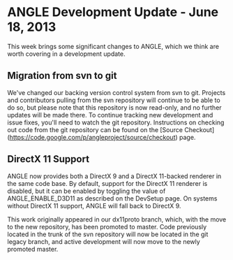 # ANGLE Development Update - June 18, 2013

This week brings some significant changes to ANGLE, which we think are worth
covering in a development update.

## Migration from svn to git

We've changed our backing version control system from svn to git. Projects and
contributors pulling from the svn repository will continue to be able to do so,
but please note that this repository is now read-only, and no further updates
will be made there. To continue tracking new development and issue fixes, you'll
need to watch the git repository. Instructions on checking out code from the git
repository can be found on the [Source Checkout]
(https://code.google.com/p/angleproject/source/checkout) page.

## DirectX 11 Support

ANGLE now provides both a DirectX 9 and a DirectX 11-backed renderer in the same
code base. By default, support for the DirectX 11 renderer is disabled, but it
can be enabled by toggling the value of ANGLE\_ENABLE\_D3D11 as described on the
DevSetup page. On systems without DirectX 11 support, ANGLE will fall back to
DirectX 9.

This work originally appeared in our dx11proto branch, which, with the move to
the new repository, has been promoted to master. Code previously located in the
trunk of the svn repository will now be located in the git legacy branch, and
active development will now move to the newly promoted master.
